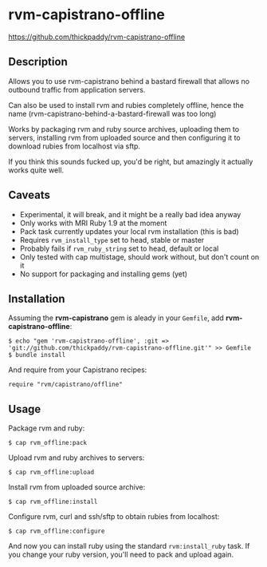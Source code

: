 # rvm-capistrano-offline

https://github.com/thickpaddy/rvm-capistrano-offline

## Description

Allows you to use rvm-capistrano behind a bastard firewall that allows no
outbound traffic from application servers.

Can also be used to install rvm and rubies completely offline, hence the name
(rvm-capistrano-behind-a-bastard-firewall was too long)

Works by packaging rvm and ruby source archives, uploading them to servers,
installing rvm from uploaded source and then configuring it to download
rubies from localhost via sftp.

If you think this sounds fucked up, you'd be right, but amazingly it actually
works quite well.

## Caveats

* Experimental, it will break, and it might be a really bad idea anyway
* Only works with MRI Ruby 1.9 at the moment
* Pack task currently updates your local rvm installation (this is bad)
* Requires `rvm_install_type` set to head, stable or master
* Probably fails if `rvm_ruby_string` set to head, default or local
* Only tested with cap multistage, should work without, but don't count on it
* No support for packaging and installing gems (yet)

## Installation

Assuming the **rvm-capistrano** gem is aleady in your `Gemfile`, add
**rvm-capistrano-offline**:

    $ echo "gem 'rvm-capistrano-offline', :git => 'git://github.com/thickpaddy/rvm-capistrano-offline.git'" >> Gemfile
    $ bundle install

And require from your Capistrano recipes:

    require "rvm/capistrano/offline"

## Usage

Package rvm and ruby:

    $ cap rvm_offline:pack

Upload rvm and ruby archives to servers:

    $ cap rvm_offline:upload

Install rvm from uploaded source archive:

    $ cap rvm_offline:install

Configure rvm, curl and ssh/sftp to obtain rubies from localhost:

    $ cap rvm_offline:configure

And now you can install ruby using the standard `rvm:install_ruby` task.
If you change your ruby version, you'll need to pack and upload again.
